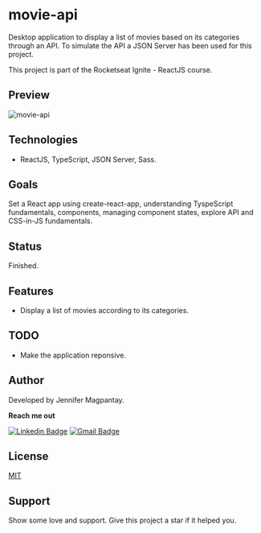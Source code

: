 # movie-api

Desktop application to display a list of movies based on its categories through an API. To simulate the API a JSON Server has been used for this project.

This project is part of the Rocketseat Ignite - ReactJS course.
 
## Preview

![movie-api](https://user-images.githubusercontent.com/56962997/158622625-afa9915b-9905-40b7-94be-cc288e449009.gif)

## Technologies

- ReactJS, TypeScript, JSON Server, Sass.

## Goals

Set a React app using create-react-app, understanding TyspeScript fundamentals, components, managing component states, explore API and CSS-in-JS fundamentals.

## Status

Finished.

## Features

- Display a list of movies according to its categories.

## TODO

 - Make the application reponsive.

## Author

Developed by Jennifer Magpantay.

**Reach me out** 

[![Linkedin Badge](https://img.shields.io/badge/-Jennifer-blue?style=flat-square&logo=Linkedin&logoColor=white&link=https://www.linkedin.com/in/jennifermagpantay/)](https://www.linkedin.com/in/jennifermagpantay/) [![Gmail Badge](https://img.shields.io/badge/-jennifer.magpantay@gmail.com-c14438?style=flat-square&logo=Gmail&logoColor=white&link=mailto:jennifer.magpantay@gmail.com)](mailto:jennifer.magpantay@gmail.com)

## License

[MIT](https://choosealicense.com/licenses/mit/)

## Support

Show some love and support. Give this project a star if it helped you.

